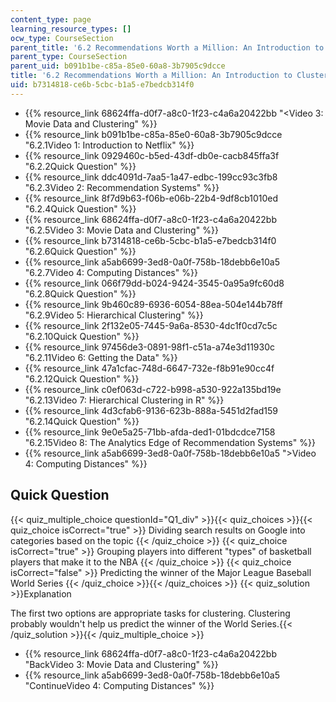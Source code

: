 ```yaml
---
content_type: page
learning_resource_types: []
ocw_type: CourseSection
parent_title: '6.2 Recommendations Worth a Million: An Introduction to Clustering '
parent_type: CourseSection
parent_uid: b091b1be-c85a-85e0-60a8-3b7905c9dcce
title: '6.2 Recommendations Worth a Million: An Introduction to Clustering '
uid: b7314818-ce6b-5cbc-b1a5-e7bedcb314f0
---
```


*   {{% resource_link 68624ffa-d0f7-a8c0-1f23-c4a6a20422bb "\<Video 3: Movie Data and Clustering" %}}
*   {{% resource_link b091b1be-c85a-85e0-60a8-3b7905c9dcce "6.2.1Video 1: Introduction to Netflix" %}}
*   {{% resource_link 0929460c-b5ed-43df-db0e-cacb845ffa3f "6.2.2Quick Question" %}}
*   {{% resource_link ddc4091d-7aa5-1a47-edbc-199cc93c3fb8 "6.2.3Video 2: Recommendation Systems" %}}
*   {{% resource_link 8f7d9b63-f06b-e06b-22b4-9df8cb1010ed "6.2.4Quick Question" %}}
*   {{% resource_link 68624ffa-d0f7-a8c0-1f23-c4a6a20422bb "6.2.5Video 3: Movie Data and Clustering" %}}
*   {{% resource_link b7314818-ce6b-5cbc-b1a5-e7bedcb314f0 "6.2.6Quick Question" %}}
*   {{% resource_link a5ab6699-3ed8-0a0f-758b-18debb6e10a5 "6.2.7Video 4: Computing Distances" %}}
*   {{% resource_link 066f79dd-b024-9424-3545-0a95a9fc60d8 "6.2.8Quick Question" %}}
*   {{% resource_link 9b460c89-6936-6054-88ea-504e144b78ff "6.2.9Video 5: Hierarchical Clustering" %}}
*   {{% resource_link 2f132e05-7445-9a6a-8530-4dc1f0cd7c5c "6.2.10Quick Question" %}}
*   {{% resource_link 97456de3-0891-98f1-c51a-a74e3d11930c "6.2.11Video 6: Getting the Data" %}}
*   {{% resource_link 47a1cfac-748d-6647-732e-f8b91e90cc4f "6.2.12Quick Question" %}}
*   {{% resource_link c0ef063d-c722-b998-a530-922a135bd19e "6.2.13Video 7: Hierarchical Clustering in R" %}}
*   {{% resource_link 4d3cfab6-9136-623b-888a-5451d2fad159 "6.2.14Quick Question" %}}
*   {{% resource_link 9e0e5a25-71bb-afda-ded1-01bdcdce7158 "6.2.15Video 8: The Analytics Edge of Recommendation Systems" %}}
*   {{% resource_link a5ab6699-3ed8-0a0f-758b-18debb6e10a5 "\>Video 4: Computing Distances" %}}

Quick Question
--------------

{{< quiz_multiple_choice questionId="Q1_div" >}}{{< quiz_choices >}}{{< quiz_choice isCorrect="true" >}}&nbsp;Dividing search results on Google into categories based on the topic&nbsp;{{< /quiz_choice >}}
{{< quiz_choice isCorrect="true" >}}&nbsp;Grouping players into different "types" of basketball players that make it to the NBA&nbsp;{{< /quiz_choice >}}
{{< quiz_choice isCorrect="false" >}}&nbsp;Predicting the winner of the Major League Baseball World Series&nbsp;{{< /quiz_choice >}}{{< /quiz_choices >}}
{{< quiz_solution >}}Explanation

The first two options are appropriate tasks for clustering. Clustering probably wouldn't help us predict the winner of the World Series.{{< /quiz_solution >}}{{< /quiz_multiple_choice >}}

*   {{% resource_link 68624ffa-d0f7-a8c0-1f23-c4a6a20422bb "BackVideo 3: Movie Data and Clustering" %}}
*   {{% resource_link a5ab6699-3ed8-0a0f-758b-18debb6e10a5 "ContinueVideo 4: Computing Distances" %}}